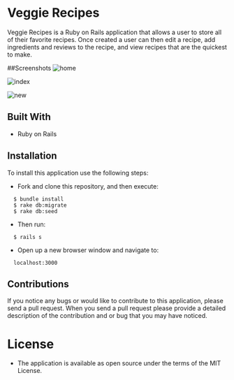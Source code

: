 # Veggie Recipes

Veggie Recipes is a Ruby on Rails application that allows a user to store all of their favorite recipes. Once created a user can then edit a recipe, add ingredients and reviews to the recipe, and view recipes that are the quickest to make.

##Screenshots
![home](https://user-images.githubusercontent.com/30415200/43657879-040dcf64-9725-11e8-9a88-c9173048b78f.png)

![index](https://user-images.githubusercontent.com/30415200/43657843-f3a9cdc6-9724-11e8-8bb7-649b7e954cba.png)

![new](https://user-images.githubusercontent.com/30415200/43657890-0ca83e7a-9725-11e8-8bdc-90c6113e2102.png)


## Built With
* Ruby on Rails

## Installation
To install this application use the following steps:
  * Fork and clone this repository, and then execute:
  ```  
    $ bundle install
    $ rake db:migrate
    $ rake db:seed

  ```

  * Then run:
  ```
    $ rails s
  ```
  * Open up a new browser window and navigate to:
  ```
    localhost:3000
  ```
## Contributions
If you notice any bugs or would like to contribute to this application, please send a pull request. When you send a pull request please provide a detailed description of the contribution and or bug that you may have noticed.

# License
  * The application is available as open source under the terms of the MIT License.
